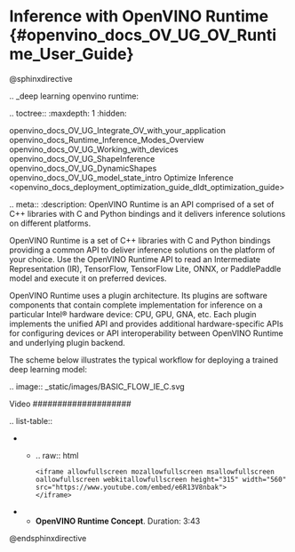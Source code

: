 # Inference with OpenVINO Runtime {#openvino_docs_OV_UG_OV_Runtime_User_Guide}

@sphinxdirective

.. _deep learning openvino runtime:

.. toctree::
   :maxdepth: 1
   :hidden:

   openvino_docs_OV_UG_Integrate_OV_with_your_application
   openvino_docs_Runtime_Inference_Modes_Overview
   openvino_docs_OV_UG_Working_with_devices
   openvino_docs_OV_UG_ShapeInference
   openvino_docs_OV_UG_DynamicShapes
   openvino_docs_OV_UG_model_state_intro
   Optimize Inference <openvino_docs_deployment_optimization_guide_dldt_optimization_guide>

.. meta::
   :description: OpenVINO Runtime is an API comprised of a set of C++ libraries 
                 with C and Python bindings and it delivers inference solutions 
                 on different platforms.


OpenVINO Runtime is a set of C++ libraries with C and Python bindings providing a common API to deliver inference solutions on the platform of your choice. Use the OpenVINO Runtime API to read an Intermediate Representation (IR), TensorFlow, TensorFlow Lite, ONNX, or PaddlePaddle model and execute it on preferred devices.

OpenVINO Runtime uses a plugin architecture. Its plugins are software components that contain complete implementation for inference on a particular Intel® hardware device: CPU, GPU, GNA, etc. Each plugin implements the unified API and provides additional hardware-specific APIs for configuring devices or API interoperability between OpenVINO Runtime and underlying plugin backend.

The scheme below illustrates the typical workflow for deploying a trained deep learning model:


.. image:: _static/images/BASIC_FLOW_IE_C.svg


Video
####################


.. list-table::

   * - .. raw:: html

           <iframe allowfullscreen mozallowfullscreen msallowfullscreen oallowfullscreen webkitallowfullscreen height="315" width="560"
           src="https://www.youtube.com/embed/e6R13V8nbak">
           </iframe>
   * - **OpenVINO Runtime Concept**. Duration: 3:43

@endsphinxdirective
